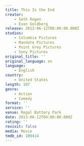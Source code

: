 ```yaml
---
title: This Is the End
creator:
    - Seth Rogen
    - Evan Goldberg
release: 2013-06-12T00:00:00.000Z
studios:
    - Columbia Pictures
    - Mandate Pictures
    - Point Grey Pictures
    - Sony Pictures
original_title: ''
original_language: en
language:
    - English
country:
    - United States
length: 107
genre:
    - Action
    - Comedy
format: ''
service: ''
venue: Regal Battery Park
date: 2013-06-12T04:00:00.000Z
rating: ''
revisit: false
media: Movie
tmdb_id: 109414
---
```



